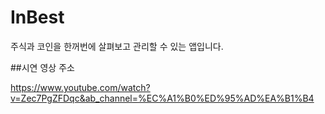 # InBest
주식과 코인을 한꺼번에 살펴보고 관리할 수 있는 앱입니다.


##시연 영상 주소

https://www.youtube.com/watch?v=Zec7PgZFDqc&ab_channel=%EC%A1%B0%ED%95%AD%EA%B1%B4
